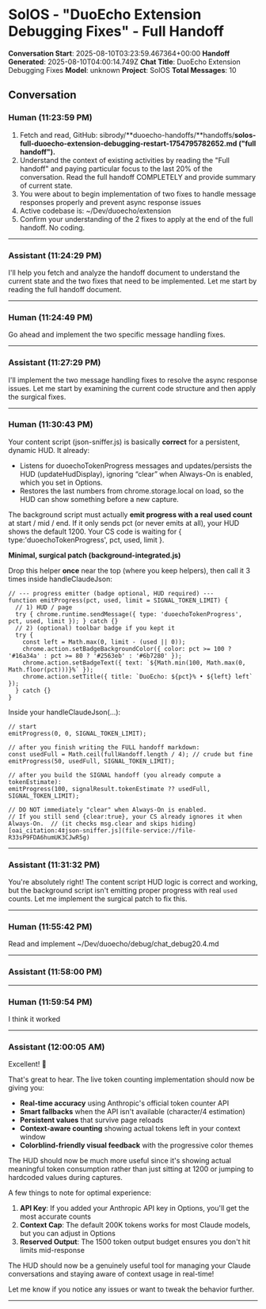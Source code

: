 # SolOS - "DuoEcho Extension Debugging Fixes" - Full Handoff

**Conversation Start**: 2025-08-10T03:23:59.467364+00:00
**Handoff Generated**: 2025-08-10T04:00:14.749Z
**Chat Title**: DuoEcho Extension Debugging Fixes
**Model**: unknown
**Project**: SolOS
**Total Messages**: 10

## Conversation

### **Human** (11:23:59 PM)

1. Fetch and read, GitHub: sibrody/**duoecho-handoffs/**handoffs/**solos-full-duoecho-extension-debugging-restart-1754795782652.md ("full handoff").**
2. Understand the context of existing activities by reading the "Full handoff" and paying particular focus to the last 20% of the conversation. Read the full handoff COMPLETELY and provide summary of current state.
3. You were about to begin implementation of two fixes to handle message responses properly and prevent async response issues
4. Active codebase is: ~/Dev/duoecho/extension
5. Confirm your understanding of the 2 fixes to apply at the end of the full handoff. No coding.

---

### **Assistant** (11:24:29 PM)

 I'll help you fetch and analyze the handoff document to understand the current state and the two fixes that need to be implemented. Let me start by reading the full handoff document.

---

### **Human** (11:24:49 PM)

Go ahead and implement the two specific message handling fixes.

---

### **Assistant** (11:27:29 PM)

 I'll implement the two message handling fixes to resolve the async response issues. Let me start by examining the current code structure and then apply the surgical fixes.

---

### **Human** (11:30:43 PM)

Your content script (json-sniffer.js) is basically **correct** for a persistent, dynamic HUD. It already:

* Listens for duoechoTokenProgress messages and updates/persists the HUD (updateHudDisplay), ignoring “clear” when Always-On is enabled, which you set in Options.   
* Restores the last numbers from chrome.storage.local on load, so the HUD can show something before a new capture. 

The background script must actually **emit progress with a real used count** at start / mid / end. If it only sends pct (or never emits at all), your HUD shows the default 1200. Your CS code is waiting for { type:'duoechoTokenProgress', pct, used, limit }. 

**Minimal, surgical patch (background-integrated.js)**

Drop this helper **once** near the top (where you keep helpers), then call it 3 times inside handleClaudeJson:

```
// --- progress emitter (badge optional, HUD required) ---
function emitProgress(pct, used, limit = SIGNAL_TOKEN_LIMIT) {
  // 1) HUD / page
  try { chrome.runtime.sendMessage({ type: 'duoechoTokenProgress', pct, used, limit }); } catch {}
  // 2) (optional) toolbar badge if you kept it
  try {
    const left = Math.max(0, limit - (used || 0));
    chrome.action.setBadgeBackgroundColor({ color: pct >= 100 ? '#16a34a' : pct >= 80 ? '#2563eb' : '#6b7280' });
    chrome.action.setBadgeText({ text: `${Math.min(100, Math.max(0, Math.floor(pct)))}%` });
    chrome.action.setTitle({ title: `DuoEcho: ${pct}% • ${left} left` });
  } catch {}
}
```

Inside your handleClaudeJson(...):

```
// start
emitProgress(0, 0, SIGNAL_TOKEN_LIMIT);

// after you finish writing the FULL handoff markdown:
const usedFull = Math.ceil(fullHandoff.length / 4); // crude but fine
emitProgress(50, usedFull, SIGNAL_TOKEN_LIMIT);

// after you build the SIGNAL handoff (you already compute a tokenEstimate):
emitProgress(100, signalResult.tokenEstimate ?? usedFull, SIGNAL_TOKEN_LIMIT);

// DO NOT immediately "clear" when Always-On is enabled.
// If you still send {clear:true}, your CS already ignores it when Always-On.  // (it checks msg.clear and skips hiding)  [oai_citation:4‡json-sniffer.js](file-service://file-R33sP9FDA6humUK3CJwR5g)
```

---

### **Assistant** (11:31:32 PM)

 You're absolutely right! The content script HUD logic is correct and working, but the background script isn't emitting proper progress with real `used` counts. Let me implement the surgical patch to fix this.

---

### **Human** (11:55:42 PM)

Read and implement ~/Dev/duoecho/debug/chat_debug20.4.md

---

### **Assistant** (11:58:00 PM)

 

---

### **Human** (11:59:54 PM)

I think it worked

---

### **Assistant** (12:00:05 AM)

 Excellent! 🎉 

That's great to hear. The live token counting implementation should now be giving you:

- **Real-time accuracy** using Anthropic's official token counter API
- **Smart fallbacks** when the API isn't available (character/4 estimation)
- **Persistent values** that survive page reloads
- **Context-aware counting** showing actual tokens left in your context window
- **Colorblind-friendly visual feedback** with the progressive color themes

The HUD should now be much more useful since it's showing actual meaningful token consumption rather than just sitting at 1200 or jumping to hardcoded values during captures.

A few things to note for optimal experience:
1. **API Key**: If you added your Anthropic API key in Options, you'll get the most accurate counts
2. **Context Cap**: The default 200K tokens works for most Claude models, but you can adjust in Options
3. **Reserved Output**: The 1500 token output budget ensures you don't hit limits mid-response

The HUD should now be a genuinely useful tool for managing your Claude conversations and staying aware of context usage in real-time! 

Let me know if you notice any issues or want to tweak the behavior further.

---

